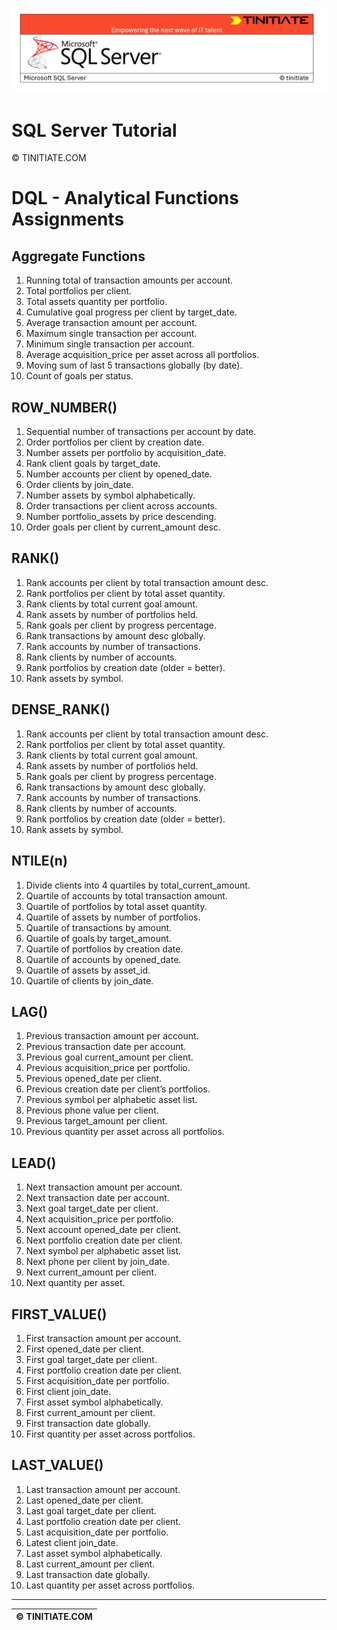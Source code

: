 ![SQL Server Tinitiate Image](../../../sqlserver-sql/sqlserver.png)

# SQL Server Tutorial

&copy; TINITIATE.COM

# DQL - Analytical Functions Assignments

## Aggregate Functions
1. Running total of transaction amounts per account.
2. Total portfolios per client.
3. Total assets quantity per portfolio.
4. Cumulative goal progress per client by target_date.
5. Average transaction amount per account.
6. Maximum single transaction per account.
7. Minimum single transaction per account.
8. Average acquisition_price per asset across all portfolios.
9. Moving sum of last 5 transactions globally (by date).
10. Count of goals per status.

## ROW_NUMBER()
1. Sequential number of transactions per account by date.
2. Order portfolios per client by creation date.
3. Number assets per portfolio by acquisition_date.
4. Rank client goals by target_date.
5. Number accounts per client by opened_date.
6. Order clients by join_date.
7. Number assets by symbol alphabetically.
8. Order transactions per client across accounts.
9. Number portfolio_assets by price descending.
10. Order goals per client by current_amount desc.

## RANK()
1. Rank accounts per client by total transaction amount desc.
2. Rank portfolios per client by total asset quantity.
3. Rank clients by total current goal amount.
4. Rank assets by number of portfolios held.
5. Rank goals per client by progress percentage.
6. Rank transactions by amount desc globally.
7. Rank accounts by number of transactions.
8. Rank clients by number of accounts.
9. Rank portfolios by creation date (older = better).
10. Rank assets by symbol.

## DENSE_RANK()
1. Rank accounts per client by total transaction amount desc.
2. Rank portfolios per client by total asset quantity.
3. Rank clients by total current goal amount.
4. Rank assets by number of portfolios held.
5. Rank goals per client by progress percentage.
6. Rank transactions by amount desc globally.
7. Rank accounts by number of transactions.
8. Rank clients by number of accounts.
9. Rank portfolios by creation date (older = better).
10. Rank assets by symbol.

## NTILE(n)
1. Divide clients into 4 quartiles by total_current_amount.
2. Quartile of accounts by total transaction amount.
3. Quartile of portfolios by total asset quantity.
4. Quartile of assets by number of portfolios.
5. Quartile of transactions by amount.
6. Quartile of goals by target_amount.
7. Quartile of portfolios by creation date.
8. Quartile of accounts by opened_date.
9. Quartile of assets by asset_id.
10. Quartile of clients by join_date.

## LAG()
1. Previous transaction amount per account.
2. Previous transaction date per account.
3. Previous goal current_amount per client.
4. Previous acquisition_price per portfolio.
5. Previous opened_date per client.
6. Previous creation date per client’s portfolios.
7. Previous symbol per alphabetic asset list.
8. Previous phone value per client.
9. Previous target_amount per client.
10. Previous quantity per asset across all portfolios.

## LEAD()
1. Next transaction amount per account.
2. Next transaction date per account.
3. Next goal target_date per client.
4. Next acquisition_price per portfolio.
5. Next account opened_date per client.
6. Next portfolio creation date per client.
7. Next symbol per alphabetic asset list.
8. Next phone per client by join_date.
9. Next current_amount per client.
10. Next quantity per asset.

## FIRST_VALUE()
1. First transaction amount per account.
2. First opened_date per client.
3. First goal target_date per client.
4. First portfolio creation date per client.
5. First acquisition_date per portfolio.
6. First client join_date.
7. First asset symbol alphabetically.
8. First current_amount per client.
9. First transaction date globally.
10. First quantity per asset across portfolios.

## LAST_VALUE()
1. Last transaction amount per account.
2. Last opened_date per client.
3. Last goal target_date per client.
4. Last portfolio creation date per client.
5. Last acquisition_date per portfolio.
6. Latest client join_date.
7. Last asset symbol alphabetically.
8. Last current_amount per client.
9. Last transaction date globally.
10. Last quantity per asset across portfolios.

***
| &copy; TINITIATE.COM |
|----------------------|
